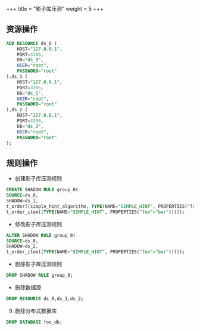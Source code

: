 +++
title = "影子库压测"
weight = 5
+++

## 资源操作

```sql
ADD RESOURCE ds_0 (
    HOST="127.0.0.1",
    PORT=3306,
    DB="ds_0",
    USER="root",
    PASSWORD="root"
),ds_1 (
    HOST="127.0.0.1",
    PORT=3306,
    DB="ds_1",
    USER="root",
    PASSWORD="root"
),ds_2 (
    HOST="127.0.0.1",
    PORT=3306,
    DB="ds_2",
    USER="root",
    PASSWORD="root"
);
```

## 规则操作

- 创建影子库压测规则

```sql
CREATE SHADOW RULE group_0(
SOURCE=ds_0,
SHADOW=ds_1,
t_order((simple_hint_algorithm, TYPE(NAME="SIMPLE_HINT", PROPERTIES("foo"="bar"))),(TYPE(NAME="REGEX_MATCH", PROPERTIES("operation"="insert","column"="user_id", "regex"='[1]')))), 
t_order_item((TYPE(NAME="SIMPLE_HINT", PROPERTIES("foo"="bar")))));
```

- 修改影子库压测规则

```sql
ALTER SHADOW RULE group_0(
SOURCE=ds_0,
SHADOW=ds_2,
t_order_item((TYPE(NAME="SIMPLE_HINT", PROPERTIES("foo"="bar")))));
```

- 删除影子库压测规则

```sql
DROP SHADOW RULE group_0;
```

- 删除数据源

```sql
DROP RESOURCE ds_0,ds_1,ds_2;
```

9. 删除分布式数据库

```sql
DROP DATABASE foo_db;
```
